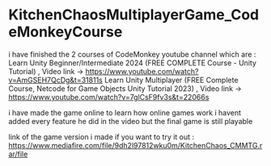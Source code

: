 # KitchenChaosMultiplayerGame_CodeMonkeyCourse

i have finished the 2 courses of CodeMonkey youtube channel which are :
Learn Unity Beginner/Intermediate 2024 (FREE COMPLETE Course - Unity Tutorial) , Video link -> https://www.youtube.com/watch?v=AmGSEH7QcDg&t=31811s
Learn Unity Multiplayer (FREE Complete Course, Netcode for Game Objects Unity Tutorial 2023) , Video link -> https://www.youtube.com/watch?v=7glCsF9fv3s&t=22066s

i have made the game online to learn how online games work
i havent added every feature he did in the video but the final game is still playable

link of the game version i made if you want to try it out :
https://www.mediafire.com/file/9dh2l97812wku0m/KitchenChaos_CMMTG.rar/file
